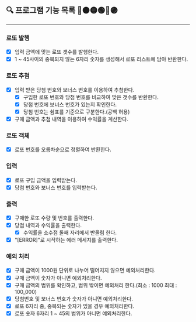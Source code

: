 ## 🔍 프로그램 기능 목록 🔴🟠🟡🟢🔵🟣

---

### 로또 발행
- [x] 입력 금액에 맞는 로또 갯수를 발행한다.
- [x] 1 ~ 45사이의 중복되지 않는 6자리 숫자를 생성해서 로또 리스트에 담아 반환한다.

### 로또 추첨
- [x] 입력 받은 당첨 번호와 보너스 번호를 이용하여 추첨한다.
  - [x] 구입한 로또 번호와 당첨 번호를 비교하여 맞은 갯수를 반환한다.
  - [x] 당첨 번호에 보너스 번호가 있는지 확인한다.
  - [x] 당첨 번호는 쉼표를 기준으로 구분한다.(공백 허용)
- [x] 구매 금액과 추첨 내역을 이용하여 수익률을 계산한다.

### 로또 객체
  - [x] 로또 번호를 오름차순으로 정렬하여 반환한다.

### 입력
- [x] 로또 구입 금액을 입력받는다.
- [x] 당첨 번호와 보너스 번호를 입력받는다.

### 출력
- [x] 구매한 로또 수량 및 번호를 출력한다.
- [x] 당첨 내역과 수익률을 출력한다.
  -[x] 수익률을 소수점 둘째 자리에서 반올림 한다.
- [x] "[ERROR]"로 시작하는 에러 메세지를 출력한다.

### 예외 처리
- [x] 구매 금액이 1000원 단위로 나누어 떨어지지 않으면 예외처리한다.
- [x] 구매 금액이 숫자가 아니면 예외처리한다.
- [x] 구매 금액의 범위를 확인하고, 범위 밖이면 예외처리 한다.(최소 : 1000 최대 : 100_000)
- [x] 당첨번호 및 보너스 번호가 숫자가 아니면 예외처리한다.
- [x] 로또 6자리 중, 중복되는 숫자가 있을 경우 예외처리한다.
- [x] 로또 숫자 6자리 1 ~ 45의 범위가 아니면 예외처리한다.